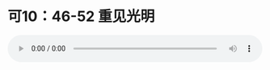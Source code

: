 # 可10：46-52 重见光明

<audio style="width: 100%;" preload="false" controls controlslist="nodownload"><source src="//cdn.wechat.edu.pl/audio/mp3/old/27359.mp3" type="audio/mpeg">Your browser does not support the audio element.</audio>


